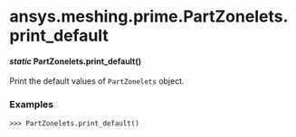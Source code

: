 # ansys.meshing.prime.PartZonelets.print_default



#### *static* PartZonelets.print_default()

Print the default values of `PartZonelets` object.

### Examples

```pycon
>>> PartZonelets.print_default()
```

<!-- !! processed by numpydoc !! -->
